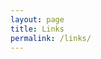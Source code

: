 ```yaml
---
layout: page
title: Links
permalink: /links/
---
```


[Ontario Curriculum and Resources website]: https://www.dcp.edu.gov.on.ca/en/math